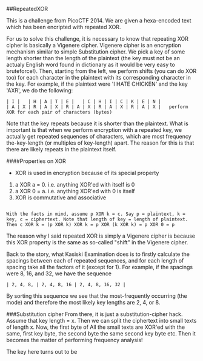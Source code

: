##RepeatedXOR

This is a challenge from PicoCTF 2014. We are given a hexa-encoded text which has been encripted with repeated XOR. 

For us to solve this challenge, it is necessary to know that repeating XOR cipher is basically a Vigenere cipher. Vigenere cipher is an encryption mechanism similar to simple Substitution cipher. We pick a key of some length shorter than the length of the plaintext (the key must not be an actualy English word found in dictionary as it would be very easy to bruteforce!). Then, starting from the left, we perform shifts (you can do XOR too) for each character in the plaintext with its corresponding character in the key. For example, if the plaintext were 'I HATE CHICKEN' and the key 'AXR', we do the following:
```
| I |   | H | A | T | E |   | C | H | I | C | K | E | N |
| A | X | R | A | X | R | A | X | R | A | X | R | A | X |   perform XOR for each pair of characters (bytes)
```
Note that the key repeats because it is shorter than the plaintext. What is important is that when we perform encryption with a repeated key, we actually get repeated sequences of characters, which are most frequency the-key-length (or multiples of key-length) apart. The reason for this is that there are likely repeats in the plaintext itself.

####Properties on XOR
- XOR is used in encryption because of its special property

1. a XOR a = 0. i.e. anything XOR'ed with itself is 0
2. a XOR 0 = a. i.e. anything XOR'ed with 0 is itself
3. XOR is commutative and associative

```

With the facts in mind, assume p XOR k = c. Say p = plaintext, k = key, c = ciphertext. Note that length of key = length of plaintext.
Then c XOR k = (p XOR k) XOR k = p XOR (k XOR k) = p XOR 0 = p
```


The reason why I said repeated XOR is simply a Vigenere cipher is because this XOR property is the same as so-called "shift" in the Vigenere cipher. 

Back to the story, what Kasiski Examination does is to firstly calculate the spacings between each of repeated sequences, and for each length of spacing take all the factors of it (except for 1). For example, if the spacings were 8, 16, and 32, we have the sequence

```
| 2, 4, 8, | 2, 4, 8, 16 | 2, 4, 8, 16, 32 |
```

By sorting this sequence we see that the most-frequently occurring (the mode) and therefore the most likely key lengths are 2, 4, or 8. 

###Substitution cipher
From there, it is just a substitution-cipher hack. Assume that key length = x. Then we can split the ciphertext into small texts of length x. Now, the first byte of All the small texts are XOR'ed with the same, first key byte, the second byte the same second key byte etc. Then it becomes the matter of performing frequency analysis! 

The key here turns out to be
